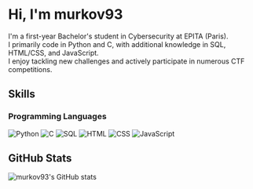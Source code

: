 # Hi, I'm murkov93

I'm a first-year Bachelor's student in Cybersecurity at EPITA (Paris).  
I primarily code in Python and C, with additional knowledge in SQL, HTML/CSS, and JavaScript.  
I enjoy tackling new challenges and actively participate in numerous CTF competitions.

## Skills

### Programming Languages
<p>
  <img src="https://img.shields.io/badge/Python-1a1a1a?style=for-the-badge&logo=python&logoColor=FF1493" alt="Python"/>
  <img src="https://img.shields.io/badge/C-1a1a1a?style=for-the-badge&logo=c&logoColor=FF1493" alt="C"/>
  <img src="https://img.shields.io/badge/SQL-1a1a1a?style=for-the-badge&logo=mysql&logoColor=FF1493" alt="SQL"/>
  <img src="https://img.shields.io/badge/HTML-1a1a1a?style=for-the-badge&logo=html5&logoColor=FF1493" alt="HTML"/>
  <img src="https://img.shields.io/badge/CSS-1a1a1a?style=for-the-badge&logo=css3&logoColor=FF1493" alt="CSS"/>
  <img src="https://img.shields.io/badge/JavaScript-1a1a1a?style=for-the-badge&logo=javascript&logoColor=FF1493" alt="JavaScript"/>
</p>

## GitHub Stats

![murkov93's GitHub stats](https://github-readme-stats.vercel.app/api?username=murkov93&show_icons=true&bg_color=e5d8d0&title_color=936a4f&text_color=936a4f&icon_color=936a4f&border_color=936a4f)
